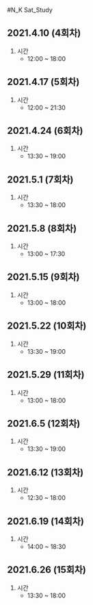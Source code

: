 #N_K Sat_Study

2021.4.10 (4회차)
---------
1. 시간
    - 12:00 ~ 18:00

2021.4.17 (5회차)
------
1. 시간
    - 12:00 ~ 21:30

2021.4.24 (6회차)
-----
1. 시간
    - 13:30 ~ 19:00

2021.5.1 (7회차)
-----
1. 시간
    - 13:30 ~ 18:00

2021.5.8 (8회차)
--------
1. 시간
    - 13:00 ~ 17:30

2021.5.15 (9회차)
-------
1. 시간
    - 13:00 ~ 18:00

2021.5.22 (10회차)
-------
1. 시간
    - 13:30 ~ 19:00

2021.5.29 (11회차)
-------
1. 시간
    - 13:00 ~ 18:00

2021.6.5 (12회차)
--------
1. 시간
    - 13:30 ~ 19:00
    
2021.6.12 (13회차)
-----
1. 시간
    - 12:30 ~ 18:00

2021.6.19 (14회차)
-----
1. 시간
    - 14:00 ~ 18:30

2021.6.26 (15회차)
----
1. 시간
    - 13:30 ~ 18:00